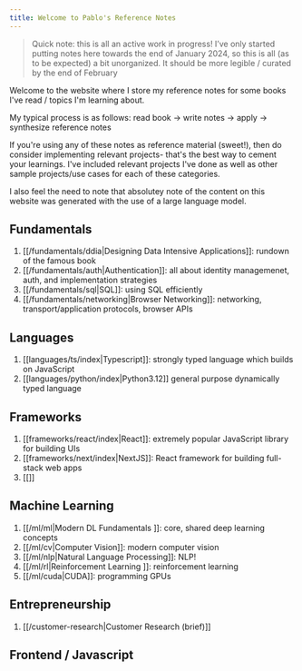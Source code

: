 ```yaml
---
title: Welcome to Pablo's Reference Notes
---
```

> Quick note: this is all an active work in progress! I’ve only started putting notes here towards the end of January 2024, so this is all (as to be expected) a bit unorganized. It should be more legible / curated by the end of February

Welcome to the website where I store my reference notes for some books I've read / topics I'm learning about. 

My typical process is as follows: read book -> write notes -> apply -> synthesize reference notes

If you're using any of these notes as reference material (sweet!), then do consider implementing relevant projects- that's the best way to cement your learnings. I've included relevant projects I've done as well as other sample projects/use cases for each of these categories.

I also feel the need to note that absolutey note of the content on this website was generated with the use of a large language model.

## Fundamentals
1. [[/fundamentals/ddia|Designing Data Intensive Applications]]: rundown of the famous book
2. [[/fundamentals/auth|Authentication]]: all about identity managemenet, auth, and implementation strategies
3. [[/fundamentals/sql|SQL]]: using SQL efficiently
4. [[/fundamentals/networking|Browser Networking]]: networking, transport/application protocols, browser APIs
## Languages
1. [[languages/ts/index|Typescript]]: strongly typed language which builds on JavaScript
2. [[languages/python/index|Python3.12]] general purpose dynamically typed language

## Frameworks
1. [[frameworks/react/index|React]]: extremely popular JavaScript library for building UIs
2. [[frameworks/next/index|NextJS]]: React framework for building full-stack web apps
3. [[]]

## Machine Learning
1. [[/ml/ml|Modern DL Fundamentals ]]: core, shared deep learning concepts
2. [[/ml/cv|Computer Vision]]: modern computer vision
3. [[/ml/nlp|Natural Language Processing]]: NLP!
4. [[/ml/rl|Reinforcement Learning ]]: reinforcement learning
4. [[/ml/cuda|CUDA]]: programming GPUs
## Entrepreneurship
1. [[/customer-research|Customer Research (brief)]]

## Frontend / Javascript
